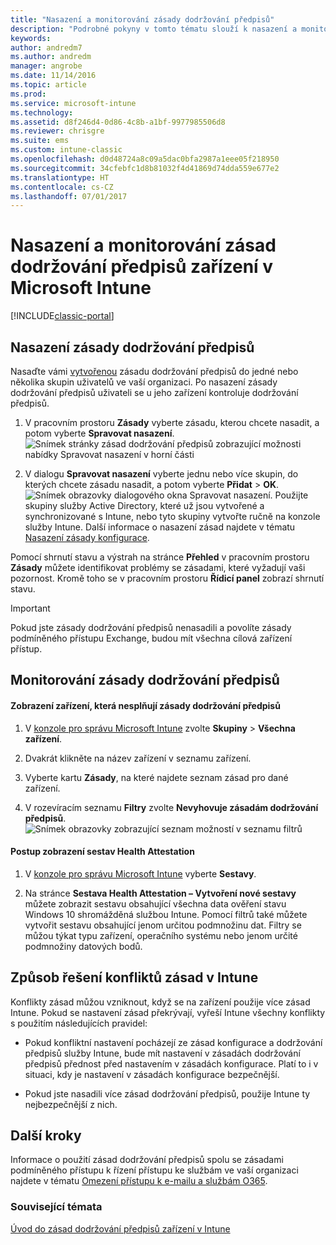 ```yaml
---
title: "Nasazení a monitorování zásady dodržování předpisů"
description: "Podrobné pokyny v tomto tématu slouží k nasazení a monitorování zásad dodržování předpisů pro zařízení."
keywords: 
author: andredm7
ms.author: andredm
manager: angrobe
ms.date: 11/14/2016
ms.topic: article
ms.prod: 
ms.service: microsoft-intune
ms.technology: 
ms.assetid: d8f246d4-0d86-4c8b-a1bf-9977985506d8
ms.reviewer: chrisgre
ms.suite: ems
ms.custom: intune-classic
ms.openlocfilehash: d0d48724a8c09a5dac0bfa2987a1eee05f218950
ms.sourcegitcommit: 34cfebfc1d8b81032f4d41869d74dda559e677e2
ms.translationtype: HT
ms.contentlocale: cs-CZ
ms.lasthandoff: 07/01/2017
---
```

# <a name="deploy-and-monitor-a-device-compliance-policy-in-microsoft-intune"></a>Nasazení a monitorování zásad dodržování předpisů zařízení v Microsoft Intune

[!INCLUDE[classic-portal](../includes/classic-portal.md)]

## <a name="deploy-a-compliance-policy"></a>Nasazení zásady dodržování předpisů
Nasaďte vámi [vytvořenou](create-a-device-compliance-policy-in-microsoft-intune.md) zásadu dodržování předpisů do jedné nebo několika skupin uživatelů ve vaší organizaci. Po nasazení zásady dodržování předpisů uživateli se u jeho zařízení kontroluje dodržování předpisů.

1.  V pracovním prostoru **Zásady** vyberte zásadu, kterou chcete nasadit, a potom vyberte **Spravovat nasazení**.
![Snímek stránky zásad dodržování předpisů zobrazující možnosti nabídky Spravovat nasazení v horní části](./media/intune-sa-3c-deploy-compliance-policy2.png)

2.  V dialogu **Spravovat nasazení** vyberte jednu nebo více skupin, do kterých chcete zásadu nasadit, a potom vyberte **Přidat** > **OK**.
![Snímek obrazovky dialogového okna Spravovat nasazení](./media/intune-sa-3d-deploy-compliance-policy3-Manage.png). Použijte skupiny služby Active Directory, které už jsou vytvořené a synchronizované s Intune, nebo tyto skupiny vytvořte ručně na konzole služby Intune. Další informace o nasazení zásad najdete v tématu [Nasazení zásady konfigurace](manage-settings-and-features-on-your-devices-with-microsoft-intune-policies.md).

Pomocí shrnutí stavu a výstrah na stránce **Přehled** v pracovním prostoru **Zásady** můžete identifikovat problémy se zásadami, které vyžadují vaši pozornost. Kromě toho se v pracovním prostoru **Řídicí panel** zobrazí shrnutí stavu.

> [!IMPORTANT]
> Pokud jste zásady dodržování předpisů nenasadili a povolíte zásady podmíněného přístupu Exchange, budou mít všechna cílová zařízení přístup.

## <a name="monitor-the-compliance-policy"></a>Monitorování zásady dodržování předpisů

#### <a name="to-view-devices-that-do-not-conform-to-a-compliance-policy"></a>Zobrazení zařízení, která nesplňují zásady dodržování předpisů

1.  V [konzole pro správu Microsoft Intune](https://manage.microsoft.com) zvolte **Skupiny** > **Všechna zařízení**.

2.  Dvakrát klikněte na název zařízení v seznamu zařízení.

3.  Vyberte kartu **Zásady**, na které najdete seznam zásad pro dané zařízení.

4.  V rozevíracím seznamu **Filtry** zvolte **Nevyhovuje zásadám dodržování předpisů**.
![Snímek obrazovky zobrazující seznam možností v seznamu filtrů](./media/intune-sa-3e-view-device-noncompliance.png)

#### <a name="to-view-the-health-attestation-reports"></a>Postup zobrazení sestav Health Attestation

1.  V [konzole pro správu Microsoft Intune](https://manage.microsoft.com) vyberte **Sestavy**.

2.  Na stránce **Sestava Health Attestation – Vytvoření nové sestavy** můžete zobrazit sestavu obsahující všechna data ověření stavu Windows 10 shromážděná službou Intune. Pomocí filtrů také můžete vytvořit sestavu obsahující jenom určitou podmnožinu dat. Filtry se můžou týkat typu zařízení, operačního systému nebo jenom určité podmnožiny datových bodů.

## <a name="how-intune-resolves-policy-conflicts"></a>Způsob řešení konfliktů zásad v Intune
Konflikty zásad můžou vzniknout, když se na zařízení použije více zásad Intune. Pokud se nastavení zásad překrývají, vyřeší Intune všechny konflikty s použitím následujících pravidel:

-   Pokud konfliktní nastavení pocházejí ze zásad konfigurace a dodržování předpisů služby Intune, bude mít nastavení v zásadách dodržování předpisů přednost před nastavením v zásadách konfigurace. Platí to i v situaci, kdy je nastavení v zásadách konfigurace bezpečnější.

-   Pokud jste nasadili více zásad dodržování předpisů, použije Intune ty nejbezpečnější z nich.

## <a name="next-steps"></a>Další kroky
Informace o použití zásad dodržování předpisů spolu se zásadami podmíněného přístupu k řízení přístupu ke službám ve vaší organizaci najdete v tématu [Omezení přístupu k e-mailu a službám O365](restrict-access-to-email-and-o365-services-with-microsoft-intune.md).


### <a name="see-also"></a>Související témata
[Úvod do zásad dodržování předpisů zařízení v Intune](introduction-to-device-compliance-policies-in-microsoft-intune.md)
